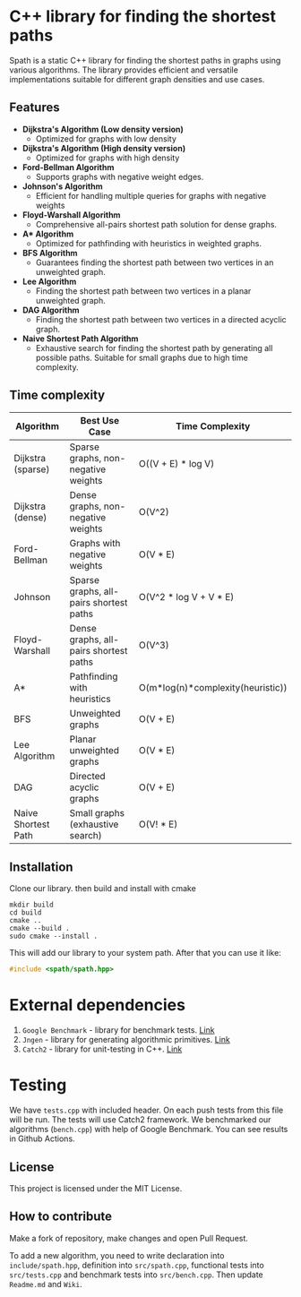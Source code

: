 # C++ library for finding the shortest paths

Spath is a static C++ library for finding the shortest paths in graphs using various algorithms. The library provides efficient and versatile implementations suitable for different graph densities and use cases.

## Features

- **Dijkstra's Algorithm (Low density version)**
  - Optimized for graphs with low density
- **Dijkstra's Algorithm (High density version)**
  - Optimized for graphs with high density
- **Ford-Bellman Algorithm**
  - Supports graphs with negative weight edges.
- **Johnson's Algorithm**
  - Efficient for handling multiple queries for graphs with negative weights
- **Floyd-Warshall Algorithm**
  - Comprehensive all-pairs shortest path solution for dense graphs.
- **A\* Algorithm**
  - Optimized for pathfinding with heuristics in weighted graphs.
- **BFS Algorithm**
  - Guarantees finding the shortest path between two vertices in an unweighted graph.
- **Lee Algorithm**
  - Finding the shortest path between two vertices in a planar unweighted graph.
- **DAG Algorithm**
  - Finding the shortest path between two vertices in a directed acyclic graph.
- **Naive Shortest Path Algorithm**  
  - Exhaustive search for finding the shortest path by generating all possible paths. Suitable for small graphs due to high time complexity.


## Time complexity

| Algorithm         | Best Use Case                           | Time Complexity                   |
|-------------------|-----------------------------------------|-----------------------------------|
| Dijkstra (sparse) | Sparse graphs, non-negative weights     | O((V + E) * log V)                |
| Dijkstra (dense)  | Dense graphs, non-negative weights      | O(V^2)                            |
| Ford-Bellman      | Graphs with negative weights            | O(V * E)                          |
| Johnson           | Sparse graphs, all-pairs shortest paths | O(V^2 * log V + V * E)            |
| Floyd-Warshall    | Dense graphs, all-pairs shortest paths  | O(V^3)                            |
| A*                | Pathfinding with heuristics             | O(m*log(n)*complexity(heuristic)) |
| BFS               | Unweighted graphs                       | O(V + E)                          |
| Lee Algorithm     | Planar unweighted graphs                | O(V * E)                          |
| DAG               | Directed acyclic graphs                 | O(V + E)                          |
| Naive Shortest Path     | Small graphs (exhaustive search)       | O(V! * E)               |


## Installation

Clone our library. then build and install with cmake

```
mkdir build
cd build
cmake ..
cmake --build .
sudo cmake --install .
```
This will add our library to your system path. After that you can use it like:

```cpp
#include <spath/spath.hpp>
```

# External dependencies

1) `Google Benchmark` - library for benchmark tests. [Link](https://github.com/google/benchmark)
2) `Jngen` - library for generating algorithmic primitives. [Link](https://github.com/ifsmirnov/jngen)
3) `Catch2` - library for unit-testing in C++. [Link](https://github.com/catchorg/Catch2)

# Testing

We have `tests.cpp` with included header. On each push tests from this file will be run. The tests will use Catch2 framework.
We benchmarked our algorithms (`bench.cpp`) with help of Google Benchmark. You can see results in Github Actions.

## License

This project is licensed under the MIT License.

## How to contribute

Make a fork of repository, make changes and open Pull Request.

To add a new algorithm, you need to write declaration into `include/spath.hpp`, definition into `src/spath.cpp`, functional tests into `src/tests.cpp` and benchmark tests into `src/bench.cpp`.
Then update `Readme.md` and `Wiki`.
